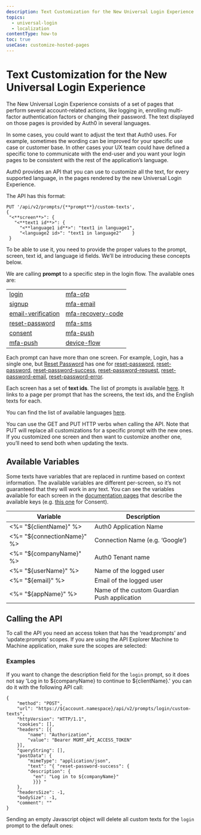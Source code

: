 ```yaml
---
description: Text Customization for the New Universal Login Experience
topics:
  - universal-login
  - localization
contentType: how-to
toc: true
useCase: customize-hosted-pages
---
```

# Text Customization for the New Universal Login Experience

The New Universal Login Experience consists of a set of pages that perform several account-related actions, like logging in, enrolling multi-factor authentication factors or changing their password. The text displayed on those pages is provided by Auth0 in several languages. 

In some cases, you could want to adjust the text that Auth0 uses. For example, sometimes the wording can be improved for your specific use case or customer base. In other cases your UX team could have defined a specific tone to communicate with the end-user and you want your login pages to be consistent with the rest of the application’s language.

Auth0 provides an API that you can use to customize all the text, for every supported language, in the pages rendered by the new Universal Login Experience. 

The API has this format:

```
PUT '/api/v2/prompts/{**prompt**}/custom-texts',
{
 "<**screen**>": {
   "<**text1 id**>": {
     "<**language1 id**>": "text1 in language1",
     "<language2 id>": "text1 in language2"    }
 }
 ```
 
To be able to use it, you need to provide the proper values to the prompt, screen, text id, and language id fields. We’ll be introducing these concepts below.

We are calling **prompt** to a specific step in the login flow. The available ones are: 

|  |  |
| ------------- |-------------| 
| [login](/universal-login/text-customization-prompts/login) | [mfa-otp](/universal-login/text-customization-prompts/mfa-otp) |   
| [signup](/universal-login/text-customization-prompts/signup) | [mfa-email](/universal-login/text-customization-prompts/mfa-email) |   
| [email-verification](/universal-login/text-customization-prompts/email-verification) | [mfa-recovery-code](/universal-login/text-customization-prompts/mfa-recovery-code) |   
| [reset-password](/universal-login/text-customization-prompts/reset-password) |  [mfa-sms](/universal-login/text-customization-prompts/mfa-sms) |  
| [consent](/universal-login/text-customization-prompts/consent) | [mfa-push](/universal-login/text-customization-prompts/login) |   
| [mfa-push](/universal-login/text-customization-prompts/mfa-push) | [device-flow](/universal-login/text-customization-prompts/device-flow) |


Each prompt can have more than one screen. For example, Login, has a single one, but [Reset Password](/universal-login/text-customization-prompts/reset-password) has one for [reset-password](/universal-login/text-customization-prompts/reset-password), 
[reset-password](/universal-login/text-customization-prompts/reset-password),
[reset-password-success](/universal-login/text-customization-prompts/reset-password-success),
[reset-password-request](/universal-login/text-customization-prompts/reset-password-request),
[reset-password-email](/universal-login/text-customization-prompts/reset-password-email),
[reset-password-error](/universal-login/text-customization-prompts/reset-password-error).

Each screen has a set of **text ids**. The list of prompts is available [here](/universal-login/text-customization-prompts). It links to a page per prompt that has the screens, the text ids, and the English texts for each.

You can find the list of available languages [here](/universal-login/i18n).

You can use the GET and PUT HTTP verbs when calling the API. Note that PUT will replace all customizations for a specific prompt with the new ones.  If you customized one screen and then want to customize another one, you’ll need to send both when updating the texts.

## Available Variables 

Some texts have variables that are replaced in runtime based on context information. The available variables are different per-screen, so it’s not guaranteed that they will work in any text. You can see the variables available for each screen in the [documentation pages](/universal-login/text-customization-prompts/index) that describe the available keys (e.g. [this one](/universal-login/text-customization-prompts/consent) for Consent).


| Variable | Description |
| ------------- |-------------| 
| <%= "${clientName}" %>| Auth0 Application Name | 
| <%= "${connectionName}" %> | Connection Name (e.g. ‘Google’)
| <%= "${companyName}" %>| Auth0 Tenant name| 
| <%= "${userName}" %>| Name of the logged user| 
| <%= "${email}" %> | Email of the logged user| 
| <%= "${appName}" %>| Name of the custom Guardian Push application | 

## Calling the API

To call the API you need an access token that has the ‘read:prompts’ and ‘update:prompts’ scopes. If you are using the API Explorer Machine to Machine application, make sure the scopes are selected:


### Examples

If you want to change the description field for the `login` prompt, so it does not say 'Log in to ${companyName} to continue to ${clientName}.' you can do it with the following  API call:

```har
{
	"method": "POST",
	"url": "https://${account.namespace}/api/v2/prompts/login/custom-texts",
	"httpVersion": "HTTP/1.1",
	"cookies": [],
	"headers": [{
		"name": "Authorization",
		"value": "Bearer MGMT_API_ACCESS_TOKEN"
	}],
	"queryString": [],
	"postData": {
		"mimeType": "application/json",
		"text": "{ "reset-password-success": {
        "description": {
          "en": "Log in to ${companyName}"
          }}} "
	},
	"headersSize": -1,
	"bodySize": -1,
	"comment": ""
}
```

Sending an empty Javascript object will delete all custom texts for the `login` prompt to the default ones:
